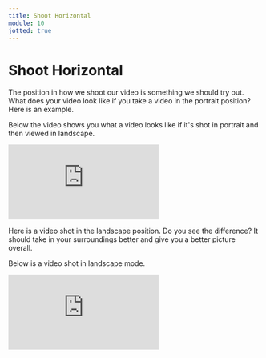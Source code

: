 ```yaml
---
title: Shoot Horizontal
module: 10
jotted: true
---
```


# Shoot Horizontal

The position in how we shoot our video is something we should try out.  What does your video look like if you take a video in the portrait position?  Here is an example.

Below the video shows you what a video looks like if it's shot in portrait and then viewed in landscape.

<!-- video here -->

<div class="embed-responsive embed-responsive-16by9"><iframe class="embed-responsive-item" src="https://www.youtube.com/embed/3Di4gN8eGAE" frameborder="0" allowfullscreen></iframe></div>


Here is a video shot in the landscape position.  Do you see the difference? It should take in your surroundings better and give you a better picture overall.

Below is a video shot in landscape mode.

<!-- video here -->

<div class="embed-responsive embed-responsive-16by9"><iframe class="embed-responsive-item" src="https://www.youtube.com/embed/_-FpBs-abmE" frameborder="0" allowfullscreen></iframe></div>
